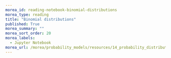 ```yaml
---
morea_id: reading-notebook-binomial-distributions
morea_type: reading
title: "Binomial distributions"
published: True
morea_summary: ""
morea_sort_order: 20
morea_labels: 
  - Jupyter Notebook
morea_url: /morea/probability_models/resources/14_probability_distributions_binomial.ipynb
---
```

